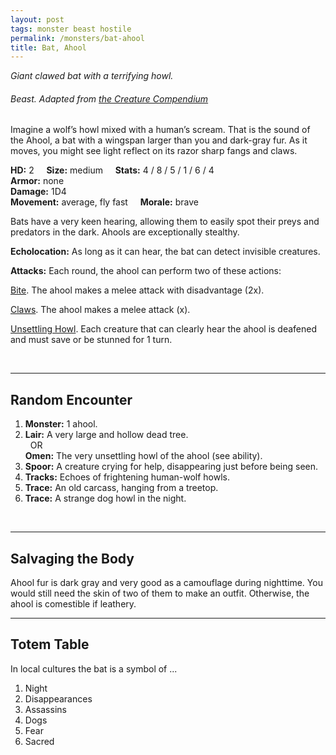 ```yaml
---
layout: post
tags: monster beast hostile
permalink: /monsters/bat-ahool
title: Bat, Ahool
---
```


*Giant clawed bat with a terrifying howl.*

###### Beast. Adapted from [the Creature Compendium](https://www.drivethrurpg.com/product/147588/CC1-Creature-Compendium)

Imagine a wolf’s howl mixed with a human’s scream. That is the sound of the Ahool, a bat with a wingspan larger than you and dark-gray fur. As it moves, you might see light reflect on its razor sharp fangs and claws.

**HD:** 2  &nbsp; &nbsp;  **Size:** medium &nbsp; &nbsp; **Stats:** 4 / 8 / 5 / 1 / 6 / 4 <br>
**Armor:** none <br>
**Damage:** 1D4 <br>
**Movement:** average, fly fast &nbsp; &nbsp; **Morale:** brave <br>

Bats have a very keen hearing, allowing them to easily spot their preys and predators in the dark. Ahools are exceptionally stealthy.

**Echolocation:** As long as it can hear, the bat can detect invisible creatures.

**Attacks:** Each round, the ahool can perform two of these actions:

<ins>Bite</ins>. The ahool makes a melee attack with disadvantage (2x). 

<ins>Claws</ins>. The ahool makes a melee attack (x). 

<ins>Unsettling Howl</ins>. Each creature that can clearly hear the ahool is deafened and must save or be stunned for 1 turn.

<br>

---

## Random Encounter

1. **Monster:** 1 ahool.
1. **Lair:** A very large and hollow dead tree. <br>	&nbsp; OR <br>	**Omen:** The very unsettling howl of the ahool (see ability).
1. **Spoor:** A creature crying for help, disappearing just before being seen.
1. **Tracks:** Echoes of frightening human-wolf howls.
1. **Trace:** An old carcass, hanging from a treetop. 
1. **Trace:** A strange dog howl in the night.

<br>

---

## Salvaging the Body

Ahool fur is dark gray and very good as a camouflage during nighttime. You would still need the skin of two of them to make an outfit. Otherwise, the ahool is comestible if leathery.

---

## Totem Table

In local cultures the bat is a symbol of ...

1. Night
1. Disappearances
1. Assassins
1. Dogs
1. Fear
1. Sacred 


